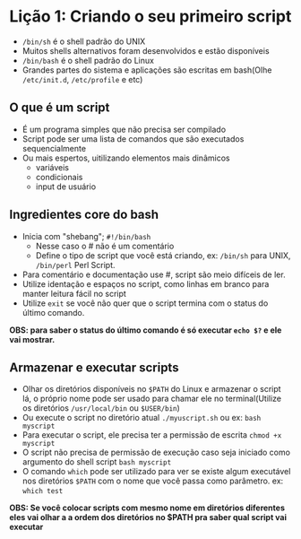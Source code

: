 # Lição 1: Criando o seu primeiro script

* `/bin/sh` é o shell padrão do UNIX
* Muitos shells alternativos foram desenvolvidos e estão disponíveis
* `/bin/bash` é o shell padrão do Linux
* Grandes partes do sistema e aplicações são escritas em bash(Olhe `/etc/init.d`, `/etc/profile` e etc)

## O que é um script

* É um programa simples que não precisa ser compilado
* Script pode ser uma lista de comandos que são executados sequencialmente
* Ou mais espertos, uitilizando elementos mais dinâmicos
    * variáveis
    * condicionais
    * input de usuário

## Ingredientes core do bash

* Inicia com "shebang"; `#!/bin/bash`
    * Nesse caso o # não é um comentário
    * Define o tipo de script que você está criando, ex: `/bin/sh` para UNIX, `/bin/perl` Perl Script.
* Para comentário e documentação use #, script são meio difíceis de ler.
* Utilize identação e espaços no script, como linhas em branco para manter leitura fácil no script
* Utilize `exit` se você não quer que o script termina com o status do último comando.

**OBS: para saber o status do último comando é só executar `echo $?` e ele vai mostrar.**

## Armazenar e executar scripts

* Olhar os diretórios disponíveis no `$PATH` do Linux e armazenar o script lá, o próprio nome pode ser usado para chamar ele no terminal(Utilize os diretórios `/usr/local/bin` ou `$USER/bin`)
*  Ou execute o script no diretório atual `./myuscript.sh` ou ex: `bash myscript`
* Para executar o script, ele precisa ter a permissão de escrita `chmod +x myscript`
* O script não precisa de permissão de execução caso seja iniciado como argumento do shell script `bash myscript`
* O comando `which` pode ser utilizado para ver se existe algum executável nos diretórios `$PATH` com o nome que você passa como parâmetro. ex: `which test`

**OBS: Se você colocar scripts com mesmo nome em diretórios diferentes eles vai olhar a a ordem dos diretórios no $PATH pra saber qual script vai executar**

